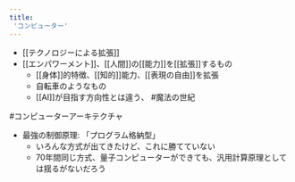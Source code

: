 ```yaml
---
title:
 'コンピューター'
---
```


- [[テクノロジーによる拡張]]
- [[エンパワーメント]]、[[人間]]の[[能力]]を[[拡張]]するもの
    - [[身体]]的特徴、[[知的]]能力、[[表現の自由]]を拡張
    - 自転車のようなもの
    - [[AI]]が目指す方向性とは違う、
#魔法の世紀

#コンピューターアーキテクチャ
- 最強の制御原理: 「プログラム格納型」
    - いろんな方式が出てきたけど、これに勝てていない
    - 70年間同じ方式、量子コンピューターができても、汎用計算原理としては揺るがないだろう
